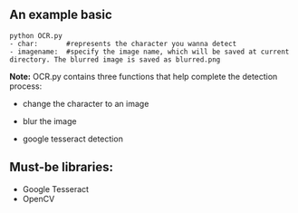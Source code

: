 ## An example basic

```
python OCR.py 
- char:       #represents the character you wanna detect
- imagename:  #specify the image name, which will be saved at current directory. The blurred image is saved as blurred.png
```



**Note:** OCR.py contains three functions that help complete the detection process: 

* change the character to an image
* blur the image

* google tesseract detection

## Must-be libraries:

- Google Tesseract
- OpenCV


